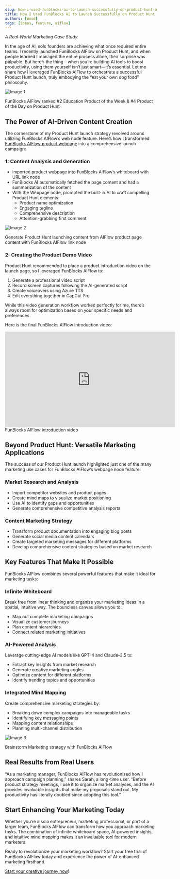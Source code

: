 ```yaml
---
slug: how-i-used-funblocks-ai-to-launch-successfully-on-product-hunt-a-real-world-marketing-case-study
title: How I Used FunBlocks AI to Launch Successfully on Product Hunt
authors: [Wood]
tags: [ideas, feature, aiflow]
---
```


*A Real-World Marketing Case Study*

In the age of AI, solo founders are achieving what once required entire teams. I recently launched FunBlocks AIFlow on Product Hunt, and when people learned I managed the entire process alone, their surprise was palpable. But here’s the thing – when you’re building AI tools to boost productivity, using them yourself isn’t just smart—it’s essential. Let me share how I leveraged FunBlocks AIFlow to orchestrate a successful Product Hunt launch, truly embodying the “eat your own dog food” philosophy.

![Image 1](/img/uploads/2024/11/%E6%88%AA%E5%B1%8F2024-11-04-%E4%B8%8B%E5%8D%885.00.05-1024x512.png)

FunBlocks AIFlow ranked #2 Education Product of the Week & #4 Product of the Day on Product Hunt

The Power of AI-Driven Content Creation
---------------------------------------

The cornerstone of my Product Hunt launch strategy revolved around utilizing FunBlocks AIFlow’s web node feature. Here’s how I transformed [FunBlocks AIFlow product webpage](https://funblocks.net/aiflow.html) into a comprehensive launch campaign:

### 1: Content Analysis and Generation

*   Imported product webpage into FunBlocks AIFlow’s whiteboard with URL link node
*   FunBlocks AI automatically fetched the page content and had a summarization of the content
*   With the Webpage node, prompted the built-in AI to craft compelling Product Hunt elements:
    *   Product name optimization
    *   Engaging tagline
    *   Comprehensive description
    *   Attention-grabbing first comment

![Image 2](/img/uploads/2024/11/WX20241104-175253@2x-1024x693.png)

Generate Product Hunt launching content from AIFlow product page content with FunBlocks AIFlow link node

### 2: Creating the Product Demo Video

Product Hunt recommended to place a product introduction video on the launch page, so I leveraged FunBlocks AIFlow to:

1.  Generate a professional video script
2.  Record screen captures following the AI-generated script
3.  Create voiceovers using Azure TTS
4.  Edit everything together in CapCut Pro

While this video generation workflow worked perfectly for me, there’s always room for optimization based on your specific needs and preferences.

Here is the final FunBlocks AIFlow introduction video:

<iframe width="560" height="315" src="https://www.youtube.com/embed/INvkwrjRA7U" frameborder="0" allow="accelerometer; autoplay; clipboard-write; encrypted-media; gyroscope; picture-in-picture" allowfullscreen></iframe>
FunBlocks AIFlow introduction video

Beyond Product Hunt: Versatile Marketing Applications
-----------------------------------------------------

The success of our Product Hunt launch highlighted just one of the many marketing use cases for FunBlocks AIFlow’s webpage node feature:

### Market Research and Analysis

*   Import competitor websites and product pages
*   Create mind maps to visualize market positioning
*   Use AI to identify gaps and opportunities
*   Generate comprehensive competitive analysis reports

### Content Marketing Strategy

*   Transform product documentation into engaging blog posts
*   Generate social media content calendars
*   Create targeted marketing messages for different platforms
*   Develop comprehensive content strategies based on market research

Key Features That Make It Possible
----------------------------------

FunBlocks AIFlow combines several powerful features that make it ideal for marketing tasks:

### Infinite Whiteboard

Break free from linear thinking and organize your marketing ideas in a spatial, intuitive way. The boundless canvas allows you to:

*   Map out complete marketing campaigns
*   Visualize customer journeys
*   Plan content hierarchies
*   Connect related marketing initiatives

### AI-Powered Analysis

Leverage cutting-edge AI models like GPT-4 and Claude-3.5 to:

*   Extract key insights from market research
*   Generate creative marketing angles
*   Optimize content for different platforms
*   Identify trending topics and opportunities

### Integrated Mind Mapping

Create comprehensive marketing strategies by:

*   Breaking down complex campaigns into manageable tasks
*   Identifying key messaging points
*   Mapping content relationships
*   Planning multi-channel distribution

![Image 3](/img/uploads/2024/11/WX20241104-182208@2x-1024x577.jpg)

Brainstorm Marketing strategy with FunBlocks AIFlow

Real Results from Real Users
----------------------------

“As a marketing manager, FunBlocks AIFlow has revolutionized how I approach campaign planning,” shares Sarah, a long-time user. “Before product strategy meetings, I use it to organize market analyses, and the AI provides invaluable insights that make my proposals stand out. My productivity has literally doubled since adopting this tool.”

Start Enhancing Your Marketing Today
------------------------------------

Whether you’re a solo entrepreneur, marketing professional, or part of a larger team, FunBlocks AIFlow can transform how you approach marketing tasks. The combination of infinite whiteboard space, AI-powered insights, and intuitive mind mapping makes it an invaluable tool for modern marketers.

Ready to revolutionize your marketing workflow? Start your free trial of FunBlocks AIFlow today and experience the power of AI-enhanced marketing firsthand.

[Start your creative journey now](https://funblocks.net/aiflow.html)!
